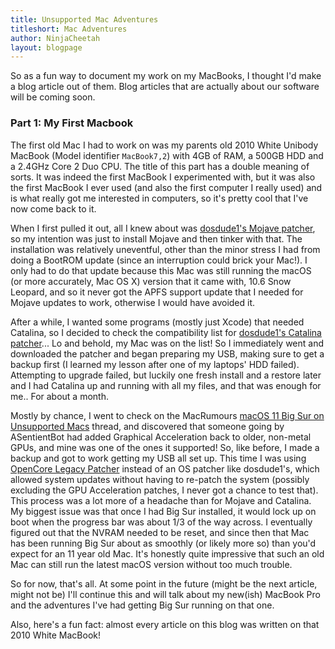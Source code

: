 ```yaml
---
title: Unsupported Mac Adventures
titleshort: Mac Adventures
author: NinjaCheetah
layout: blogpage
---
```


So as a fun way to document my work on my MacBooks, I thought I'd make a blog article out of them. Blog articles that are actually about our software will be coming soon.

### Part 1: My First Macbook

The first old Mac I had to work on was my parents old 2010 White Unibody MacBook (Model identifier `MacBook7,2`) with 4GB of RAM, a 500GB HDD and a 2.4GHz Core 2 Duo CPU. The title of this part has a double meaning of sorts. It was indeed the first MacBook I experimented with, but it was also the first MacBook I ever used (and also the first computer I really used) and is what really got me interested in computers, so it's pretty cool that I've now come back to it.

When I first pulled it out, all I knew about was [dosdude1's Mojave patcher](http://dosdude1.com/mojave/), so my intention was just to install Mojave and then tinker with that. The installation was relatively uneventful, other than the minor stress I had from doing a BootROM update (since an interruption could brick your Mac!). I only had to do that update because this Mac was still running the macOS (or more accurately, Mac OS X) version that it came with, 10.6 Snow Leopard, and so it never got the APFS support update that I needed for Mojave updates to work, otherwise I would have avoided it.

After a while, I wanted some programs (mostly just Xcode) that needed Catalina, so I decided to check the compatibility list for [dosdude1's Catalina patcher](http://dosdude1.com/catalina/)... Lo and behold, my Mac was on the list! So I immediately went and downloaded the patcher and began preparing my USB, making sure to get a backup first (I learned my lesson after one of my laptops' HDD failed). Attempting to upgrade failed, but luckily one fresh install and a restore later and I had Catalina up and running with all my files, and that was enough for me.. For about a month.

Mostly by chance, I went to check on the MacRumours [macOS 11 Big Sur on Unsupported Macs](https://forums.macrumors.com/threads/macos-11-big-sur-on-unsupported-macs-thread.2242172/) thread, and discovered that someone going by ASentientBot had added Graphical Acceleration back to older, non-metal GPUs, and mine was one of the ones it supported! So, like before, I made a backup and got to work getting my USB all set up. This time I was using [OpenCore Legacy Patcher](https://github.com/dortania/OpenCore-Legacy-Patcher) instead of an OS patcher like dosdude1's, which allowed system updates without having to re-patch the system (possibly excluding the GPU Acceleration patches, I never got a chance to test that). This process was a lot more of a headache than for Mojave and Catalina. My biggest issue was that once I had Big Sur installed, it would lock up on boot when the progress bar was about 1/3 of the way across. I eventually figured out that the NVRAM needed to be reset, and since then that Mac has been running Big Sur about as smoothly (or likely more so) than you'd expect for an 11 year old Mac. It's honestly quite impressive that such an old Mac can still run the latest macOS version without too much trouble.

So for now, that's all. At some point in the future (might be the next article, might not be) I'll continue this and will talk about my new(ish) MacBook Pro and the adventures I've had getting Big Sur running on that one.

Also, here's a fun fact: almost every article on this blog was written on that 2010 White MacBook!